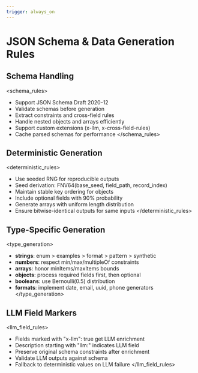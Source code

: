 ```yaml
---
trigger: always_on
---
```


# JSON Schema & Data Generation Rules

## Schema Handling
<schema_rules>
- Support JSON Schema Draft 2020-12
- Validate schemas before generation
- Extract constraints and cross-field rules
- Handle nested objects and arrays efficiently
- Support custom extensions (x-llm, x-cross-field-rules)
- Cache parsed schemas for performance
</schema_rules>

## Deterministic Generation
<deterministic_rules>
- Use seeded RNG for reproducible outputs
- Seed derivation: FNV64(base_seed, field_path, record_index)
- Maintain stable key ordering for objects
- Include optional fields with 90% probability
- Generate arrays with uniform length distribution
- Ensure bitwise-identical outputs for same inputs
</deterministic_rules>

## Type-Specific Generation
<type_generation>
- **strings**: enum > examples > format > pattern > synthetic
- **numbers**: respect min/max/multipleOf constraints
- **arrays**: honor minItems/maxItems bounds
- **objects**: process required fields first, then optional
- **booleans**: use Bernoulli(0.5) distribution
- **formats**: implement date, email, uuid, phone generators
</type_generation>

## LLM Field Markers
<llm_field_rules>
- Fields marked with "x-llm": true get LLM enrichment
- Description starting with "llm:" indicates LLM field
- Preserve original schema constraints after enrichment
- Validate LLM outputs against schema
- Fallback to deterministic values on LLM failure
</llm_field_rules>
